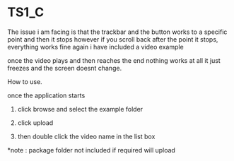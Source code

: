 # TS1_C
 
The issue i am facing is that the trackbar and the button works to a specific point and then it stops however if you scroll back after the point it stops, everything works fine again i have included a video example 

once the video plays and then reaches the end nothing works at all it just freezes and the screen doesnt change.

How to use.

once the application starts 

1) click browse and select the example folder

2) click upload

3) then double click the video name in the list box

*note : package folder not included if required will upload
